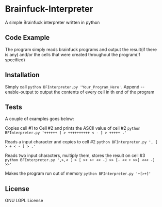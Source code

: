 Brainfuck-Interpreter
=====================


A simple Brainfuck interpreter written in python

## Code Example

The program simply reads brainfuck programs and output the result(if there is any) and/or the cells that were created throughout the program(if specified)

## Installation

Simply call ```python BFInterpreter.py 'Your_Program_Here'```.
Append --enable-output to output the contents of every cell in th end of the program

## Tests
A couple of examples goes below:

Copies cell #1 to Cell #2 and prints the ASCII value of cell #2
```python BFInterpreter.py '++++++ [ > ++++++++++ < - ] > +++++ .'```

Reads a input character and copies to cell #2
```python BFInterpreter.py ', [ > + < - ] > .'```

Reads two input characters, multiply them, stores the result on cell #3
```python BFInterpreter.py ',>,< [ > [ >+ >+ << -] >> [- << + >>] <<< -] >>'```

Makes the program run out of memory
```python BFInterpreter.py '+[>+]'```

## License

GNU LGPL License